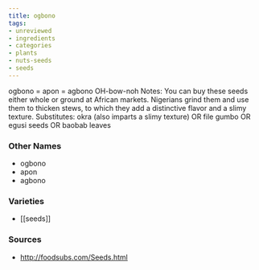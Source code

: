 ```yaml
---
title: ogbono
tags:
- unreviewed
- ingredients
- categories
- plants
- nuts-seeds
- seeds
---
```

ogbono = apon = agbono OH-bow-noh Notes: You can buy these seeds either whole or ground at African markets. Nigerians grind them and use them to thicken stews, to which they add a distinctive flavor and a slimy texture. Substitutes: okra (also imparts a slimy texture) OR file gumbo OR egusi seeds OR baobab leaves

### Other Names

* ogbono
* apon
* agbono

### Varieties

* [[seeds]]

### Sources
* http://foodsubs.com/Seeds.html
